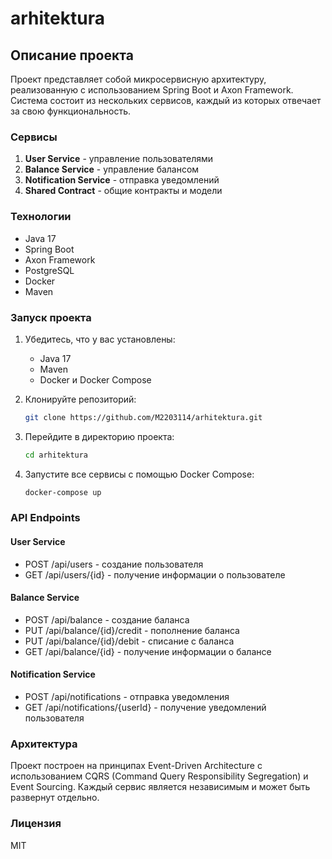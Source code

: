 # arhitektura

## Описание проекта
Проект представляет собой микросервисную архитектуру, реализованную с использованием Spring Boot и Axon Framework. Система состоит из нескольких сервисов, каждый из которых отвечает за свою функциональность.

### Сервисы
1. **User Service** - управление пользователями
2. **Balance Service** - управление балансом
3. **Notification Service** - отправка уведомлений
4. **Shared Contract** - общие контракты и модели

### Технологии
- Java 17
- Spring Boot
- Axon Framework
- PostgreSQL
- Docker
- Maven

### Запуск проекта
1. Убедитесь, что у вас установлены:
   - Java 17
   - Maven
   - Docker и Docker Compose

2. Клонируйте репозиторий:
   ```bash
   git clone https://github.com/M2203114/arhitektura.git
   ```

3. Перейдите в директорию проекта:
   ```bash
   cd arhitektura
   ```

4. Запустите все сервисы с помощью Docker Compose:
   ```bash
   docker-compose up
   ```

### API Endpoints

#### User Service
- POST /api/users - создание пользователя
- GET /api/users/{id} - получение информации о пользователе

#### Balance Service
- POST /api/balance - создание баланса
- PUT /api/balance/{id}/credit - пополнение баланса
- PUT /api/balance/{id}/debit - списание с баланса
- GET /api/balance/{id} - получение информации о балансе

#### Notification Service
- POST /api/notifications - отправка уведомления
- GET /api/notifications/{userId} - получение уведомлений пользователя

### Архитектура
Проект построен на принципах Event-Driven Architecture с использованием CQRS (Command Query Responsibility Segregation) и Event Sourcing. Каждый сервис является независимым и может быть развернут отдельно.

### Лицензия
MIT
